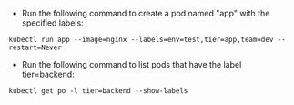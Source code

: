 - Run the following command to create a pod named "app" with the specified labels:

`kubectl run app --image=nginx --labels=env=test,tier=app,team=dev --restart=Never`

- Run the following command to list pods that have the label tier=backend:

`kubectl get po -l tier=backend --show-labels`






